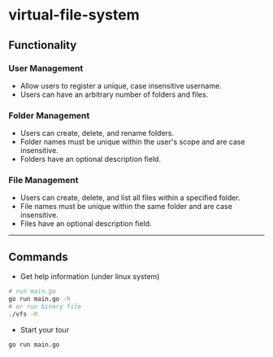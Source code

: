 # virtual-file-system

## Functionality


### User Management
- Allow users to register a unique, case insensitive username.
- Users can have an arbitrary number of folders and files.

### Folder Management
- Users can create, delete, and rename folders.
- Folder names must be unique within the user's scope and are case insensitive.
- Folders have an optional description field.

### File Management
- Users can create, delete, and list all files within a specified folder.
- File names must be unique within the same folder and are case insensitive.
- Files have an optional description field.

---

## Commands
- Get help information (under linux system)
```bash
# run main.go
go run main.go -h
# or run binary file
./vfs -h
```

- Start your tour
```bash
go run main.go
```